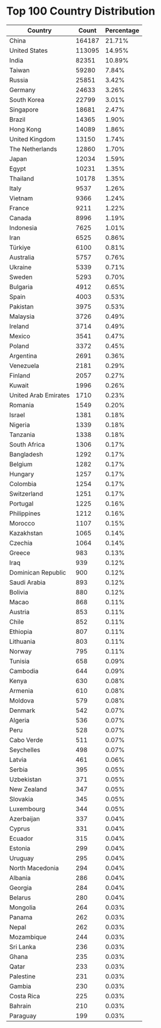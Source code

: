 # Top 100 Country Distribution
| Country | Count | Percentage |
|----|----|----|
| China | 164187 | 21.71% |
| United States | 113095 | 14.95% |
| India | 82351 | 10.89% |
| Taiwan | 59280 | 7.84% |
| Russia | 25851 | 3.42% |
| Germany | 24633 | 3.26% |
| South Korea | 22799 | 3.01% |
| Singapore | 18681 | 2.47% |
| Brazil | 14365 | 1.90% |
| Hong Kong | 14089 | 1.86% |
| United Kingdom | 13150 | 1.74% |
| The Netherlands | 12860 | 1.70% |
| Japan | 12034 | 1.59% |
| Egypt | 10231 | 1.35% |
| Thailand | 10178 | 1.35% |
| Italy | 9537 | 1.26% |
| Vietnam | 9366 | 1.24% |
| France | 9211 | 1.22% |
| Canada | 8996 | 1.19% |
| Indonesia | 7625 | 1.01% |
| Iran | 6525 | 0.86% |
| Türkiye | 6100 | 0.81% |
| Australia | 5757 | 0.76% |
| Ukraine | 5339 | 0.71% |
| Sweden | 5293 | 0.70% |
| Bulgaria | 4912 | 0.65% |
| Spain | 4003 | 0.53% |
| Pakistan | 3975 | 0.53% |
| Malaysia | 3726 | 0.49% |
| Ireland | 3714 | 0.49% |
| Mexico | 3541 | 0.47% |
| Poland | 3372 | 0.45% |
| Argentina | 2691 | 0.36% |
| Venezuela | 2181 | 0.29% |
| Finland | 2057 | 0.27% |
| Kuwait | 1996 | 0.26% |
| United Arab Emirates | 1710 | 0.23% |
| Romania | 1549 | 0.20% |
| Israel | 1381 | 0.18% |
| Nigeria | 1339 | 0.18% |
| Tanzania | 1338 | 0.18% |
| South Africa | 1306 | 0.17% |
| Bangladesh | 1292 | 0.17% |
| Belgium | 1282 | 0.17% |
| Hungary | 1257 | 0.17% |
| Colombia | 1254 | 0.17% |
| Switzerland | 1251 | 0.17% |
| Portugal | 1225 | 0.16% |
| Philippines | 1212 | 0.16% |
| Morocco | 1107 | 0.15% |
| Kazakhstan | 1065 | 0.14% |
| Czechia | 1064 | 0.14% |
| Greece | 983 | 0.13% |
| Iraq | 939 | 0.12% |
| Dominican Republic | 900 | 0.12% |
| Saudi Arabia | 893 | 0.12% |
| Bolivia | 880 | 0.12% |
| Macao | 868 | 0.11% |
| Austria | 853 | 0.11% |
| Chile | 852 | 0.11% |
| Ethiopia | 807 | 0.11% |
| Lithuania | 803 | 0.11% |
| Norway | 795 | 0.11% |
| Tunisia | 658 | 0.09% |
| Cambodia | 644 | 0.09% |
| Kenya | 630 | 0.08% |
| Armenia | 610 | 0.08% |
| Moldova | 579 | 0.08% |
| Denmark | 542 | 0.07% |
| Algeria | 536 | 0.07% |
| Peru | 528 | 0.07% |
| Cabo Verde | 511 | 0.07% |
| Seychelles | 498 | 0.07% |
| Latvia | 461 | 0.06% |
| Serbia | 395 | 0.05% |
| Uzbekistan | 371 | 0.05% |
| New Zealand | 347 | 0.05% |
| Slovakia | 345 | 0.05% |
| Luxembourg | 344 | 0.05% |
| Azerbaijan | 337 | 0.04% |
| Cyprus | 331 | 0.04% |
| Ecuador | 315 | 0.04% |
| Estonia | 299 | 0.04% |
| Uruguay | 295 | 0.04% |
| North Macedonia | 294 | 0.04% |
| Albania | 286 | 0.04% |
| Georgia | 284 | 0.04% |
| Belarus | 280 | 0.04% |
| Mongolia | 264 | 0.03% |
| Panama | 262 | 0.03% |
| Nepal | 262 | 0.03% |
| Mozambique | 244 | 0.03% |
| Sri Lanka | 236 | 0.03% |
| Ghana | 235 | 0.03% |
| Qatar | 233 | 0.03% |
| Palestine | 231 | 0.03% |
| Gambia | 230 | 0.03% |
| Costa Rica | 225 | 0.03% |
| Bahrain | 210 | 0.03% |
| Paraguay | 199 | 0.03% |
